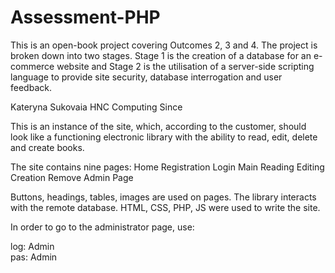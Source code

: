 # Assessment-PHP
This is an open-book project covering Outcomes 2, 3 and 4. The project is broken down into two stages. Stage 1 is the creation of a database for an e-commerce website and Stage 2 is the utilisation of a server-side scripting language to provide site security, database interrogation and user feedback.

Kateryna Sukovaia
HNC Computing Since

This is an instance of the site, which, according to the customer, should look like a functioning electronic library with the ability to read, edit, delete and create books. 

The site contains nine pages: 
Home
Registration
Login
Main
Reading
Editing
Creation
Remove
Admin Page
 
Buttons, headings, tables, images are used on pages. 
The library interacts with the remote database. 
HTML, CSS, PHP, JS were used to write the site.

In order to go to the administrator page, use:    

log: Admin   
pas: Admin 

